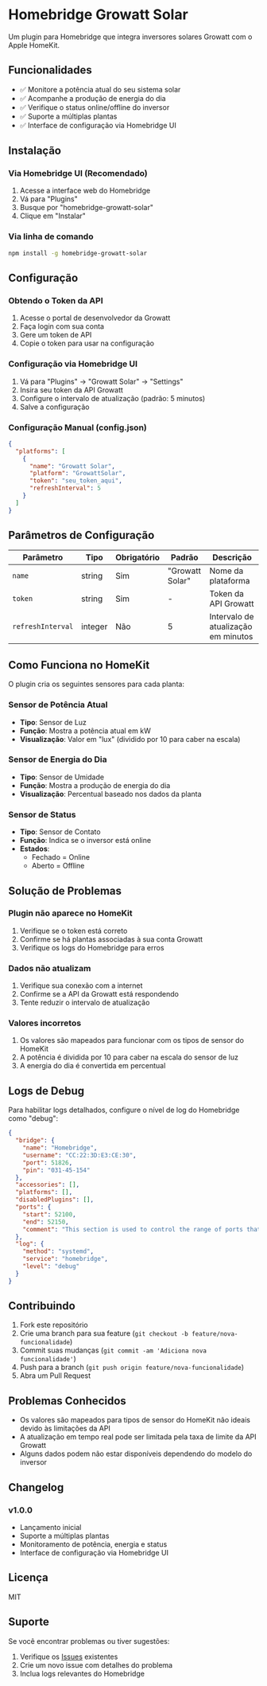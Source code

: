 # Homebridge Growatt Solar

Um plugin para Homebridge que integra inversores solares Growatt com o Apple HomeKit.

## Funcionalidades

- ✅ Monitore a potência atual do seu sistema solar
- ✅ Acompanhe a produção de energia do dia
- ✅ Verifique o status online/offline do inversor
- ✅ Suporte a múltiplas plantas
- ✅ Interface de configuração via Homebridge UI

## Instalação

### Via Homebridge UI (Recomendado)

1. Acesse a interface web do Homebridge
2. Vá para "Plugins"
3. Busque por "homebridge-growatt-solar"
4. Clique em "Instalar"

### Via linha de comando

```bash
npm install -g homebridge-growatt-solar
```

## Configuração

### Obtendo o Token da API

1. Acesse o portal de desenvolvedor da Growatt
2. Faça login com sua conta
3. Gere um token de API
4. Copie o token para usar na configuração

### Configuração via Homebridge UI

1. Vá para "Plugins" → "Growatt Solar" → "Settings"
2. Insira seu token da API Growatt
3. Configure o intervalo de atualização (padrão: 5 minutos)
4. Salve a configuração

### Configuração Manual (config.json)

```json
{
  "platforms": [
    {
      "name": "Growatt Solar",
      "platform": "GrowattSolar",
      "token": "seu_token_aqui",
      "refreshInterval": 5
    }
  ]
}
```

## Parâmetros de Configuração

| Parâmetro | Tipo | Obrigatório | Padrão | Descrição |
|-----------|------|-------------|---------|-----------|
| `name` | string | Sim | "Growatt Solar" | Nome da plataforma |
| `token` | string | Sim | - | Token da API Growatt |
| `refreshInterval` | integer | Não | 5 | Intervalo de atualização em minutos |

## Como Funciona no HomeKit

O plugin cria os seguintes sensores para cada planta:

### Sensor de Potência Atual
- **Tipo**: Sensor de Luz
- **Função**: Mostra a potência atual em kW
- **Visualização**: Valor em "lux" (dividido por 10 para caber na escala)

### Sensor de Energia do Dia
- **Tipo**: Sensor de Umidade
- **Função**: Mostra a produção de energia do dia
- **Visualização**: Percentual baseado nos dados da planta

### Sensor de Status
- **Tipo**: Sensor de Contato
- **Função**: Indica se o inversor está online
- **Estados**: 
  - Fechado = Online
  - Aberto = Offline

## Solução de Problemas

### Plugin não aparece no HomeKit

1. Verifique se o token está correto
2. Confirme se há plantas associadas à sua conta Growatt
3. Verifique os logs do Homebridge para erros

### Dados não atualizam

1. Verifique sua conexão com a internet
2. Confirme se a API da Growatt está respondendo
3. Tente reduzir o intervalo de atualização

### Valores incorretos

1. Os valores são mapeados para funcionar com os tipos de sensor do HomeKit
2. A potência é dividida por 10 para caber na escala do sensor de luz
3. A energia do dia é convertida em percentual

## Logs de Debug

Para habilitar logs detalhados, configure o nível de log do Homebridge como "debug":

```json
{
  "bridge": {
    "name": "Homebridge",
    "username": "CC:22:3D:E3:CE:30",
    "port": 51826,
    "pin": "031-45-154"
  },
  "accessories": [],
  "platforms": [],
  "disabledPlugins": [],
  "ports": {
    "start": 52100,
    "end": 52150,
    "comment": "This section is used to control the range of ports that separate accessory (like camera or television) should be bind to."
  },
  "log": {
    "method": "systemd",
    "service": "homebridge",
    "level": "debug"
  }
}
```

## Contribuindo

1. Fork este repositório
2. Crie uma branch para sua feature (`git checkout -b feature/nova-funcionalidade`)
3. Commit suas mudanças (`git commit -am 'Adiciona nova funcionalidade'`)
4. Push para a branch (`git push origin feature/nova-funcionalidade`)
5. Abra um Pull Request

## Problemas Conhecidos

- Os valores são mapeados para tipos de sensor do HomeKit não ideais devido às limitações da API
- A atualização em tempo real pode ser limitada pela taxa de limite da API Growatt
- Alguns dados podem não estar disponíveis dependendo do modelo do inversor

## Changelog

### v1.0.0
- Lançamento inicial
- Suporte a múltiplas plantas
- Monitoramento de potência, energia e status
- Interface de configuração via Homebridge UI

## Licença

MIT

## Suporte

Se você encontrar problemas ou tiver sugestões:

1. Verifique os [Issues](https://github.com/jfcardososantos/homebridge-growatt-inversor/issues) existentes
2. Crie um novo issue com detalhes do problema
3. Inclua logs relevantes do Homebridge
